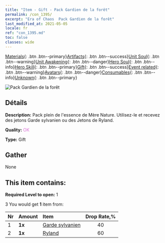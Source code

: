 ```yaml
---
title: "Item - Gift - Pack Gardien de la forêt"
permalink: /con_1395/
excerpt: "Era of Chaos  Pack Gardien de la forêt"
last_modified_at: 2021-05-05
locale: fr
ref: "con_1395.md"
toc: false
classes: wide
---
```

 [Materials](/ItemsFR/){: .btn .btn--primary}[Artifacts](/ItemsFR/Artifacts/){: .btn .btn--success}[Unit Soul](/ItemsFR/UnitSoul/){: .btn .btn--warning}[Unit Awakening](/ItemsFR/UnitAwakening/){: .btn .btn--danger}[Hero Soul](/ItemsFR/HeroSoul/){: .btn .btn--info}[Hero Skill](/ItemsFR/HeroSkill/){: .btn .btn--primary}[Gift](/ItemsFR/Gift/){: .btn .btn--success}[Event related](/ItemsFR/Events/){: .btn .btn--warning}[Avatars](/ItemsFR/Avatars/){: .btn .btn--danger}[Consumables](/ItemsFR/Consumables/){: .btn .btn--info}[Unknown](/ItemsFR/Unknown/){: .btn .btn--primary}

 ![Pack Gardien de la forêt](/images/t/i_907009.png)

## Détails
 **Description:** Pack plein de l'essence de Mère Nature. Utilisez-le et recevez des jetons Garde sylvanien ou des Jetons de Ryland.

 **Quality:** <span style="color: #DA70D6">OK</span>

 **Type:** Gift

## Gather

  None

## This item contains:

 **Required Level to open:** 1

 3 You would get **1** item  from:

  | Nr | Amount |     Item    | Drop Rate,% |
  |:---|:-------|:------------|:---------:|
  | 1 |  **1x** | [Garde sylvanien](/ItemsFR/unt_203/) | 40 | 
  | 2 |  **1x** | [Ryland](/ItemsFR/her_368/) | 60 | 
